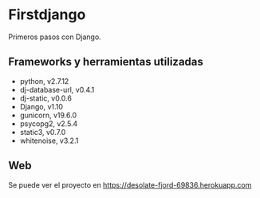 # Firstdjango

Primeros pasos con Django.

## Frameworks y herramientas utilizadas
* python, v2.7.12
* dj-database-url, v0.4.1
* dj-static, v0.0.6
* Django, v1.10
* gunicorn, v19.6.0
* psycopg2, v2.5.4
* static3, v0.7.0
* whitenoise, v3.2.1

## Web
Se puede ver el proyecto en https://desolate-fjord-69836.herokuapp.com
